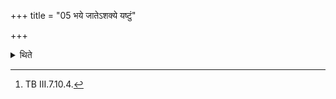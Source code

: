 +++
title = "05 भये जातेऽशक्ये यष्टुं"

+++

<details><summary>थिते</summary>

5. When a danger arises and it is impossible to perform the sacrifice, having poured some portion of all the oblation ( substances) and Somas in the Droṇakalaśa, having offered an offering (of this mixture) by means of the Droṇakalaśa, with ye devā yeṣāmidam...[^1] when there is no danger, (at that time) he should perform the (original) sacrifice.   

[^1]: TB III.7.10.4. 
</details>
